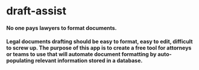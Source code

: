 # draft-assist 

#### No one pays lawyers to format documents. 

#### Legal documents drafting should be easy to format, easy to edit, difficult to screw up. The purpose of this app is to create a free tool for attorneys or teams to use that will automate document formatting by auto-populating relevant information stored in a database.
